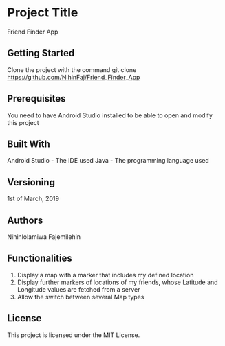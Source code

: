 # Project Title
Friend Finder App

## Getting Started
Clone the project with the command git clone https://github.com/NihinFaj/Friend_Finder_App

## Prerequisites
You need to have Android Studio installed to be able to open and modify this project

## Built With
Android Studio - The IDE used
Java - The programming language used

## Versioning
1st of March, 2019

## Authors
Nihinlolamiwa Fajemilehin

## Functionalities
1) Display a map with a marker that includes my defined location
2) Display further markers of locations of my friends, whose Latitude and Longitude values are fetched from a server
3) Allow the switch between several Map types

## License
This project is licensed under the MIT License.
